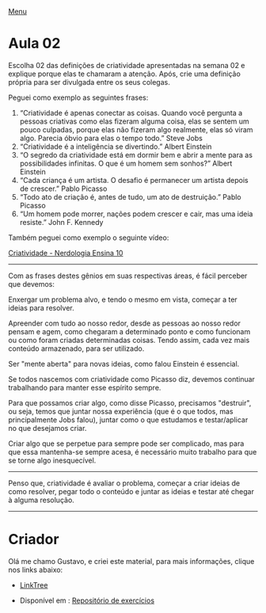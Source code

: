 [Menu](../README.md)

# Aula 02 
Escolha 02 das definições de criatividade apresentadas na semana 02 e explique porque elas te chamaram a atenção. Após, crie uma definição própria para ser divulgada entre os seus colegas.  


Peguei como exemplo as seguintes frases:

1. “Criatividade é apenas conectar as coisas. Quando você pergunta a pessoas criativas como elas fizeram alguma coisa, elas se sentem um pouco culpadas, porque elas não fizeram algo realmente, elas só viram algo. Parecia óbvio para elas o tempo todo.”  Steve Jobs
2. “Criatividade é a inteligência se divertindo.” Albert Einstein
3. “O segredo da criatividade está em dormir bem e abrir a mente para as possibilidades infinitas. O que é um homem sem sonhos?”  Albert Einstein
4. “Cada criança é um artista. O desafio é permanecer um artista depois de crescer.”  Pablo Picasso
5. “Todo ato de criação é, antes de tudo, um ato de destruição.”  Pablo Picasso
6. “Um homem pode morrer, nações podem crescer e cair, mas uma ideia resiste.”  John F. Kennedy

Também peguei como exemplo o seguinte vídeo:

[Criatividade - Nerdologia Ensina 10 ](https://www.youtube.com/watch?v=OVza8jdMXXo)

---

Com as frases destes gênios em suas respectivas áreas, é fácil perceber  que devemos:

Enxergar um problema alvo, e tendo o mesmo em vista, começar a ter ideias para resolver.

Apreender com tudo ao nosso redor, desde as pessoas ao nosso redor pensam e agem, como chegaram a determinado ponto e como funcionam ou como foram criadas determinadas coisas. Tendo assim, cada vez mais conteúdo armazenado, para ser utilizado. 

Ser "mente aberta" para novas ideias, como falou Einstein é essencial.  

Se todos nascemos com criatividade como Picasso diz, devemos continuar trabalhando para manter esse espírito sempre.

Para que possamos criar algo, como disse Picasso, precisamos "destruir", ou seja, temos que juntar nossa experiência (que é o que todos, mas principalmente Jobs falou), juntar como o que estudamos e testar/aplicar no que desejamos criar.

Criar algo que se perpetue para sempre pode ser complicado, mas para que essa mantenha-se sempre acesa, é necessário muito trabalho para que se torne algo inesquecível.

---

Penso que, criatividade é avaliar o problema, começar a criar ideias de como resolver, pegar todo o conteúdo e juntar as ideias e testar até chegar à alguma resolução.

---

# Criador

Olá me chamo Gustavo, e criei este material, para mais informações, clique nos links abaixo:

* [LinkTree](https://www.linktree.com.br/gusleaooliveira)


* Disponível em : [Repositório de exercícios](https://gusleaooliveira.github.io/posts/)


